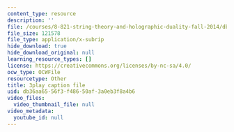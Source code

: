 ```yaml
---
content_type: resource
description: ''
file: /courses/8-821-string-theory-and-holographic-duality-fall-2014/db36aa6556f3f48650af3a0eb3f8a4b6_k6HCdJ9lKho.srt
file_size: 121578
file_type: application/x-subrip
hide_download: true
hide_download_original: null
learning_resource_types: []
license: https://creativecommons.org/licenses/by-nc-sa/4.0/
ocw_type: OCWFile
resourcetype: Other
title: 3play caption file
uid: db36aa65-56f3-f486-50af-3a0eb3f8a4b6
video_files:
  video_thumbnail_file: null
video_metadata:
  youtube_id: null
---
```

